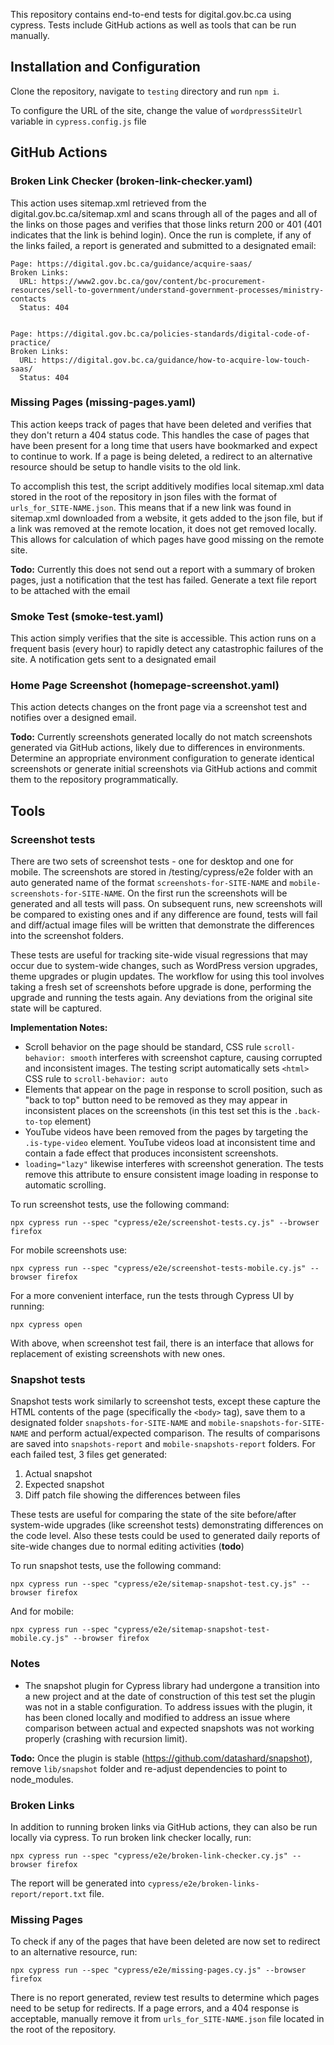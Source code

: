 This repository contains end-to-end tests for digital.gov.bc.ca using cypress. Tests include GitHub actions as well as tools that can be run manually.

## Installation and Configuration
Clone the repository, navigate to `testing` directory and run `npm i`.

To configure the URL of the site, change the value of `wordpressSiteUrl` variable in `cypress.config.js` file

## GitHub Actions
### Broken Link Checker (broken-link-checker.yaml)
This action uses sitemap.xml retrieved from the digital.gov.bc.ca/sitemap.xml and scans through all of the pages and all of the links on those pages and verifies that those links return 200 or 401 (401 indicates that the link is behind login). Once the run is complete, if any of the links failed, a report is generated and submitted to a designated email:

```
Page: https://digital.gov.bc.ca/guidance/acquire-saas/
Broken Links:
  URL: https://www2.gov.bc.ca/gov/content/bc-procurement-resources/sell-to-government/understand-government-processes/ministry-contacts
  Status: 404


Page: https://digital.gov.bc.ca/policies-standards/digital-code-of-practice/
Broken Links:
  URL: https://digital.gov.bc.ca/guidance/how-to-acquire-low-touch-saas/
  Status: 404
```

### Missing Pages (missing-pages.yaml)
This action keeps track of pages that have been deleted and verifies that they don't return a 404 status code. This handles the case of pages that have been present for a long time that users have bookmarked and expect to continue to work. If a page is being deleted, a redirect to an alternative resource should be setup to handle visits to the old link.

To accomplish this test, the script additively modifies local sitemap.xml data stored in the root of the repository in json files with the format of `urls_for_SITE-NAME.json`. This means that if a new link was found in sitemap.xml downloaded from a website, it gets added to the json file, but if a link was removed at the remote location, it does not get removed locally. This allows for calculation of which pages have good missing on the remote site.

**Todo:** Currently this does not send out a report with a summary of broken pages, just a notification that the test has failed. Generate a text file report to be attached with the email

### Smoke Test (smoke-test.yaml)
This action simply verifies that the site is accessible. This action runs on a frequent basis (every hour) to rapidly detect any catastrophic failures of the site. A notification gets sent to a designated email

### Home Page Screenshot (homepage-screenshot.yaml)
This action detects changes on the front page via a screenshot test and notifies over a designed email.

**Todo:** Currently screenshots generated locally do not match screenshots generated via GitHub actions, likely due to differences in environments. Determine an appropriate environment configuration to generate identical screenshots or generate initial screenshots via GitHub actions and commit them to the repository programmatically.

## Tools
### Screenshot tests
There are two sets of screenshot tests - one for desktop and one for mobile. The screenshots are stored in /testing/cypress/e2e folder with an auto generated name of the format `screenshots-for-SITE-NAME` and `mobile-screenshots-for-SITE-NAME`. On the first run the screenshots will be generated and all tests will pass. On subsequent runs, new screenshots will be compared to existing ones and if any difference are found, tests will fail and diff/actual image files will be written that demonstrate the differences into the screenshot folders.

These tests are useful for tracking site-wide visual regressions that may occur due to system-wide changes, such as WordPress version upgrades, theme upgrades or plugin updates. The workflow for using this tool involves taking a fresh set of screenshots before upgrade is done, performing the upgrade and running the tests again. Any deviations from the original site state will be captured.

**Implementation Notes:** 
- Scroll behavior on the page should be standard, CSS rule `scroll-behavior: smooth` interferes with screenshot capture, causing corrupted and inconsistent images. The testing script automatically sets `<html>` CSS rule to `scroll-behavior: auto`
- Elements that appear on the page in response to scroll position, such as "back to top" button need to be removed as they may appear in inconsistent places on the screenshots (in this test set this is the `.back-to-top` element)
- YouTube videos have been removed from the pages by targeting the `.is-type-video` element. YouTube videos load at inconsistent time and contain a fade effect that produces inconsistent screenshots.
- `loading="lazy"` likewise interferes with screenshot generation. The tests remove this attribute to ensure consistent image loading in response to automatic scrolling.

To run screenshot tests, use the following command:

``` npx cypress run --spec "cypress/e2e/screenshot-tests.cy.js" --browser firefox ```

For mobile screenshots use:

``` npx cypress run --spec "cypress/e2e/screenshot-tests-mobile.cy.js" --browser firefox ```

For a more convenient interface, run the tests through Cypress UI by running:

``` npx cypress open ```

With above, when screenshot test fail, there is an interface that allows for replacement of existing screenshots with new ones.

### Snapshot tests
Snapshot tests work similarly to screenshot tests, except these capture the HTML contents of the page (specifically the `<body>` tag), save them to a designated folder `snapshots-for-SITE-NAME` and `mobile-snapshots-for-SITE-NAME` and perform actual/expected comparison. The results of comparisons are saved into `snapshots-report` and `mobile-snapshots-report` folders. For each failed test, 3 files get generated:

1. Actual snapshot
2. Expected snapshot
3. Diff patch file showing the differences between files

These tests are useful for comparing the state of the site before/after system-wide upgrades (like screenshot tests) demonstrating differences on the code level. Also these tests could be used to generated daily reports of site-wide changes due to normal editing activities (**todo**)

To run snapshot tests, use the following command:

``` npx cypress run --spec "cypress/e2e/sitemap-snapshot-test.cy.js" --browser firefox ```

And for mobile:

``` npx cypress run --spec "cypress/e2e/sitemap-snapshot-test-mobile.cy.js" --browser firefox ```

### Notes
- The snapshot plugin for Cypress library had undergone a transition into a new project and at the date of construction of this test set the plugin was not in a stable configuration. To address issues with the plugin, it has been cloned locally and modified to address an issue where comparison between actual and expected snapshots was not working properly (crashing with recursion limit).

**Todo:** Once the plugin is stable (https://github.com/datashard/snapshot), remove `lib/snapshot` folder and re-adjust dependencies to point to node_modules.

### Broken Links
In addition to running broken links via GitHub actions, they can also be run locally via cypress. To run broken link checker locally, run:

``` npx cypress run --spec "cypress/e2e/broken-link-checker.cy.js" --browser firefox ```

The report will be generated into `cypress/e2e/broken-links-report/report.txt` file.

### Missing Pages
To check if any of the pages that have been deleted are now set to redirect to an alternative resource, run:

``` npx cypress run --spec "cypress/e2e/missing-pages.cy.js" --browser firefox ```

There is no report generated, review test results to determine which pages need to be setup for redirects. If a page errors, and a 404 response is acceptable, manually remove it from `urls_for_SITE-NAME.json` file located in the root of the repository.
